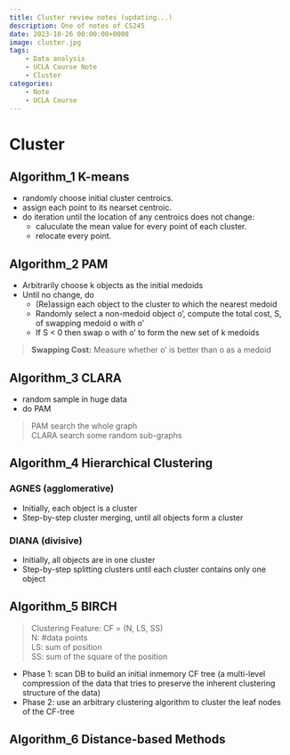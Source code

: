 ```yaml
---
title: Cluster review notes (updating...)
description: One of notes of CS245 
date: 2023-10-26 00:00:00+0000
image: cluster.jpg
tags: 
    - Data analysis
    - UCLA Course Note
    - Cluster
categories:
    - Note
    - UCLA Course
---
```


# Cluster

## Algorithm_1 K-means

- randomly choose initial cluster centroics.
- assign each point to its nearset centroic.
- do iteration until the location of any centroics does not change:
  - caluculate the mean value for every point of each cluster.
  - relocate every point.

## Algorithm_2 PAM

- Arbitrarily choose k objects as the initial medoids
- Until no change, do 
  - (Re)assign each object to the cluster to which the nearest medoid
  - Randomly select a non-medoid object o’, compute the total cost, S, of swapping medoid o with o’ 
  - If S < 0 then swap o with o’ to form the new set of k medoids

> **Swapping Cost:** Measure whether o’ is better than o as a medoid

## Algorithm_3 CLARA

- random sample in huge data
- do PAM

 > PAM search the whole graph  
 > CLARA search some random sub-graphs

## Algorithm_4 Hierarchical Clustering

 ### AGNES (agglomerative)

- Initially, each object is a cluster
- Step-by-step cluster merging, until all objects form a cluster

 ### DIANA (divisive)

- Initially, all objects are in one cluster
- Step-by-step splitting clusters until each cluster contains only one object

## Algorithm_5 BIRCH

 > Clustering Feature:  CF = (N, LS, SS)  
 > N: #data points  
 > LS: sum of position  
 > SS: sum of the square of the position 

- Phase 1: scan DB to build an initial inmemory CF tree (a multi-level compression of the data that tries to preserve the inherent clustering structure of the data) 
- Phase 2: use an arbitrary clustering algorithm to cluster the leaf nodes of the CF-tree 

## Algorithm_6 Distance-based Methods